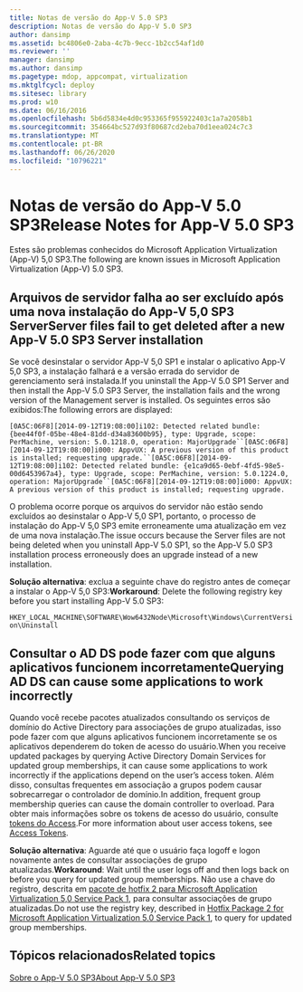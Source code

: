 ```yaml
---
title: Notas de versão do App-V 5.0 SP3
description: Notas de versão do App-V 5.0 SP3
author: dansimp
ms.assetid: bc4806e0-2aba-4c7b-9ecc-1b2cc54af1d0
ms.reviewer: ''
manager: dansimp
ms.author: dansimp
ms.pagetype: mdop, appcompat, virtualization
ms.mktglfcycl: deploy
ms.sitesec: library
ms.prod: w10
ms.date: 06/16/2016
ms.openlocfilehash: 5b6d5834e4d0c953365f955922403c1a7a2058b1
ms.sourcegitcommit: 354664bc527d93f80687cd2eba70d1eea024c7c3
ms.translationtype: MT
ms.contentlocale: pt-BR
ms.lasthandoff: 06/26/2020
ms.locfileid: "10796221"
---
```

# <span data-ttu-id="15913-103">Notas de versão do App-V 5.0 SP3</span><span class="sxs-lookup"><span data-stu-id="15913-103">Release Notes for App-V 5.0 SP3</span></span>


<span data-ttu-id="15913-104">Estes são problemas conhecidos do Microsoft Application Virtualization (App-V) 5,0 SP3.</span><span class="sxs-lookup"><span data-stu-id="15913-104">The following are known issues in Microsoft Application Virtualization (App-V) 5.0 SP3.</span></span>

## <span data-ttu-id="15913-105">Arquivos de servidor falha ao ser excluído após uma nova instalação do App-V 5,0 SP3 Server</span><span class="sxs-lookup"><span data-stu-id="15913-105">Server files fail to get deleted after a new App-V 5.0 SP3 Server installation</span></span>


<span data-ttu-id="15913-106">Se você desinstalar o servidor App-V 5,0 SP1 e instalar o aplicativo App-V 5,0 SP3, a instalação falhará e a versão errada do servidor de gerenciamento será instalada.</span><span class="sxs-lookup"><span data-stu-id="15913-106">If you uninstall the App-V 5.0 SP1 Server and then install the App-V 5.0 SP3 Server, the installation fails and the wrong version of the Management server is installed.</span></span> <span data-ttu-id="15913-107">Os seguintes erros são exibidos:</span><span class="sxs-lookup"><span data-stu-id="15913-107">The following errors are displayed:</span></span>

`[0A5C:06F8][2014-09-12T19:08:00]i102: Detected related bundle: {bee44f0f-05be-48e4-81dd-d34a83600b95}, type: Upgrade, scope: PerMachine, version: 5.0.1218.0, operation: MajorUpgrade``[0A5C:06F8][2014-09-12T19:08:00]i000: AppvUX: A previous version of this product is installed; requesting upgrade.``[0A5C:06F8][2014-09-12T19:08:00]i102: Detected related bundle: {e1ca9d65-0ebf-4fd5-98e5-00d6453967a4}, type: Upgrade, scope: PerMachine, version: 5.0.1224.0, operation: MajorUpgrade``[0A5C:06F8][2014-09-12T19:08:00]i000: AppvUX: A previous version of this product is installed; requesting upgrade.`

<span data-ttu-id="15913-108">O problema ocorre porque os arquivos do servidor não estão sendo excluídos ao desinstalar o App-V 5,0 SP1, portanto, o processo de instalação do App-V 5,0 SP3 emite erroneamente uma atualização em vez de uma nova instalação.</span><span class="sxs-lookup"><span data-stu-id="15913-108">The issue occurs because the Server files are not being deleted when you uninstall App-V 5.0 SP1, so the App-V 5.0 SP3 installation process erroneously does an upgrade instead of a new installation.</span></span>

<span data-ttu-id="15913-109">**Solução alternativa**: exclua a seguinte chave do registro antes de começar a instalar o App-V 5,0 SP3:</span><span class="sxs-lookup"><span data-stu-id="15913-109">**Workaround**: Delete the following registry key before you start installing App-V 5.0 SP3:</span></span>

`HKEY_LOCAL_MACHINE\SOFTWARE\Wow6432Node\Microsoft\Windows\CurrentVersion\Uninstall`

## <span data-ttu-id="15913-110">Consultar o AD DS pode fazer com que alguns aplicativos funcionem incorretamente</span><span class="sxs-lookup"><span data-stu-id="15913-110">Querying AD DS can cause some applications to work incorrectly</span></span>


<span data-ttu-id="15913-111">Quando você recebe pacotes atualizados consultando os serviços de domínio do Active Directory para associações de grupo atualizadas, isso pode fazer com que alguns aplicativos funcionem incorretamente se os aplicativos dependerem do token de acesso do usuário.</span><span class="sxs-lookup"><span data-stu-id="15913-111">When you receive updated packages by querying Active Directory Domain Services for updated group memberships, it can cause some applications to work incorrectly if the applications depend on the user’s access token.</span></span> <span data-ttu-id="15913-112">Além disso, consultas frequentes em associação a grupos podem causar sobrecarregar o controlador de domínio.</span><span class="sxs-lookup"><span data-stu-id="15913-112">In addition, frequent group membership queries can cause the domain controller to overload.</span></span> <span data-ttu-id="15913-113">Para obter mais informações sobre os tokens de acesso do usuário, consulte [tokens do Access](https://msdn.microsoft.com/library/windows/desktop/aa374909.aspx).</span><span class="sxs-lookup"><span data-stu-id="15913-113">For more information about user access tokens, see [Access Tokens](https://msdn.microsoft.com/library/windows/desktop/aa374909.aspx).</span></span>

<span data-ttu-id="15913-114">**Solução alternativa**: Aguarde até que o usuário faça logoff e logon novamente antes de consultar associações de grupo atualizadas.</span><span class="sxs-lookup"><span data-stu-id="15913-114">**Workaround**: Wait until the user logs off and then logs back on before you query for updated group memberships.</span></span> <span data-ttu-id="15913-115">Não use a chave do registro, descrita em [pacote de hotfix 2 para Microsoft Application Virtualization 5,0 Service Pack 1](https://support.microsoft.com/kb/2897087), para consultar associações de grupo atualizadas.</span><span class="sxs-lookup"><span data-stu-id="15913-115">Do not use the registry key, described in [Hotfix Package 2 for Microsoft Application Virtualization 5.0 Service Pack 1](https://support.microsoft.com/kb/2897087), to query for updated group memberships.</span></span>






## <span data-ttu-id="15913-116">Tópicos relacionados</span><span class="sxs-lookup"><span data-stu-id="15913-116">Related topics</span></span>


[<span data-ttu-id="15913-117">Sobre o App-V 5.0 SP3</span><span class="sxs-lookup"><span data-stu-id="15913-117">About App-V 5.0 SP3</span></span>](about-app-v-50-sp3.md)

 

 





